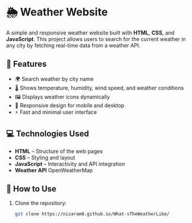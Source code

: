 # 🌦️ Weather Website

A simple and responsive weather website built with **HTML**, **CSS**, and **JavaScript**. This project allows users to search for the current weather in any city by fetching real-time data from a weather API.

## 📌 Features

- 🌍 Search weather by city name
- 🌡️ Shows temperature, humidity, wind speed, and weather conditions
- 🖼️ Displays weather icons dynamically
- 📱 Responsive design for mobile and desktop
- ⚡ Fast and minimal user interface

## 💻 Technologies Used

- **HTML** – Structure of the web pages
- **CSS** – Styling and layout
- **JavaScript** – Interactivity and API integration
- **Weather API** OpenWeatherMap

## 🚀 How to Use

1. Clone the repository:
   ```bash
   git clone https://nizaram0.github.io/What-sTheWeatherLike/
